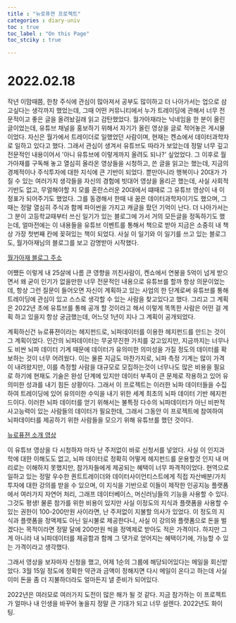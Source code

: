 ```yaml
---
title : "뉴로퓨젼 프로젝트"
categories : diary-univ
toc : true
toc_label : "On this Page"
toc_stciky : true

---
```

# 2022.02.18
작년 이맘때쯤, 한창 주식에 관심이 많아져서 공부도 많이하고 더 나아가서는 업으로 삼고싶다는 생각까지 했었는데, 그때 어떤 커뮤니티에서 누가 트레이딩에 관해서 너무 전문적이고 좋은 글을 올려놨길래 읽고 감탄했었다. 월가아재라는 닉네임을 한 분이 올린 글이었는데, 유튜브 채널을 홍보하기 위해서 자기가 올린 영상을 글로 적어놓은 게시물이었다. 자신은 월가에서 트레이더로 일했었던 사람이며, 현재는 켄쇼에서 데이터과학자로 일하고 있다고 했다. 그래서 관심이 생겨서 유튜브도 따라가 보았는데 정말 너무 깊고 전문적인 내용이어서 '아니 유튜브에 이렇게까지 올려도 되나?' 싶었었다. 그 이후로 월가아재를 구독해 놓고 열심히 올라온 영상들을 시청하고, 쓴 글을 읽고는 했는데, 지금의 경제적이나 주식투자에 대한 지식에 큰 기반이 되었다. 뿐만아니라 행복이나 20대가 가질 수 있는 여러가지 생각들을 자신의 경험에 빗대어 영상을 올리곤 했는데, 사실 사회적 기반도 없고, 무얼해야할 지 모를 혼란스러운 20대에서 떄때로 그 유튜브 영상이 내 이정표가 되어주기도 했었다. 그를 동경해서 한때 내 꿈은 데이터과학자이기도 했으며, 그때는 정말 열심히 주식과 함께 파이썬을 가지고 캐글을 팠던 기억이 난다. 더 나아가서는 그 분이 고등학교때부터 쓰신 일기가 있는 블로그에 가서 거의 모든글을 정독하기도 했는데, 얼마전에는 이 내용들을 유튜브 이벤트를 통해서 책으로 받아 지금은 소중히 내 책상 가장 첫번째 칸에 꽂혀있는 책이 되었다. 사실 이 일기와 이 일기를 쓰고 있는 블로그도, 월가아재님의 블로그를 보고 감명받아 시작했다.

[월가아재 블로그 주소](https://irealist.org)

어쨌든 이렇게 내 25살에 나름 큰 영향을 끼친사람이, 켄쇼에서 연봉을 5억이 넘게 받으면서 왜 굳이 인기가 없을만한 너무 전문적인 내용으로 유튜브를 할까 항상 의문이었는데, 항상 그런 질문이 들어오면 자신이 계획하고 있는 사업의 한 단계로써 유튜브를 통해 트레이딩에 관심이 있고 스스로 생각할 수 있는 사람을 찾고있다고 했다. 그리고 그 계획은 2022년 초에 유튜브를 통해 공개 할 것이라고 해서 이렇게 똑똑한 사람은 어떤 걸 계획 하고 있을지 항상 궁금했는데, 어느덧 1년이 지나 그 계획이 공개되었다.

계획하신건 뉴로퓨젼이라는 헤지펀드로, 뇌파데이터를 이용한 헤지펀드를 만드는 것이 그 계획이었다. 인간의 뇌파데이터는 무궁무진한 가치를 갖고있지만, 지금까지는 너무나도 비싼 뇌파 데이터 기계 때문에 데이터가 유의미한 의미성을 가질 정도의 데이터를 확보하는 것이 너무 어려웠다. 이는 물론 지금도 마찬가지로, 뇌파 측정 기계는 많이 가격이 내려왔지만, 이를 측정할 사람을 대규모로 모집하는것이 너무나도 많은 비용을 필요로 하기에 현재도 기술은 완성 단계에 있지만 데이터 부족이 큰 문제로 작용하고 있어 유의미한 성과를 내기 힘든 상황이다. 그래서 이 프로젝트는 이러한 뇌파 데이터들을 수집하여 트레이딩에 있어 유의미한 수익을 내기 위한 세계 최초의 뇌파 데이터 기반 헤지펀드이다. 이러한 뇌파 데이터를 얻기 위해서는 불특정 다수의 뇌파데이터가 아닌 비판적 사고능력이 있는 사람들의 데이터가 필요한데, 그래서 그동안 이 프로젝트에 참여하여 뇌파데이터를 제공하기 위한 사람들을 모으기 위해 유튜브를 했던 것이다. 

[뉴로퓨젼 소개 영상](https://www.youtube.com/watch?v=Rq-zL3d4yjk&t=1112s)

이 유튜브 영상을 다 시청하자 마자 난 주저없이 바로 신청서를 넣었다. 사실 이 인지과학에 대한 이해도도 없고, 뇌파 데이터로 정확히 어떻게 헤지펀드를 운용할것 인지 내 머리로는 이해하지 못했지만, 참가자들에게 제공되는 혜택이 너무 파격적이었다. 현역으로 일하고 있는 정말 우수한 퀀트트레이더와 데이터사이언티스트에게 직접 자산배분/가치투자에 대한 강의를 받을 수 있으며, 이 지식을 기반으로 이들이 제작한 인공지능 플랫폼에서 여러가지 자연어 처리, 그래프 데이터베이스, 머신러닝들의 기능을 사용할 수 있다. 그것도 평생! 물론 참가를 위한 비용이 있지만 사실 이정도의 지식과 플랫폼을 사용할 수 있는 권한이 100-200만원 사이라면, 난 주저없이 지불할 의사가 있었다. 이 정도의 지식과 플랫폼을 정액제도 아닌 일시불로 제공한다니, 사실 이 강의와 플랫폼으로 돈을 벌겠다는 목적이라면 정말 달에 200만원 씩을 정액제로 받아도 적은 가격이다. 하지만 그게 아니라 내 뇌파데이터를 제공함과 함께 그 댓가로 얻어지는 혜택이기에, 가능할 수 있는 가격이라고 생각했다. 

그래서 영상을 보자마자 신청을 했고, 어제 1순의 그룹에 해당되어있다는 메일을 회신받았다. 3월 15일 정도에 정확한 약관과 금액이 정해지면 다시 메일이 온다고 하는데 사실 이미 돈을 좀 더 지불하더라도 얼마든지 낼 준비가 되어있다. 

2022년은 여러모로 여러가지 도전이 많은 해가 될 것 같다. 지금 참가하는 이 프로젝트가 얼마나 내 인생을 바꾸어 놓을지 정말 큰 기대가 되고 너무 설렌다. 2022년도 화이팅.  
